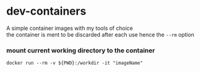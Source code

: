 # dev-containers
A simple container images with my tools of choice\
the container is ment to be discarded after each use hence the `--rm` option

### mount current working directory to the container
`docker run --rm -v ${PWD}:/workdir -it "imageName"`